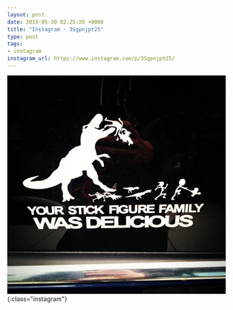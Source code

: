 ```yaml
---
layout: post
date: 2015-05-30 02:25:20 +0000
title: "Instagram - 3Sgpnjpt25"
type: post
tags:
- instagram
instagram_url: https://www.instagram.com/p/3Sgpnjpt25/
---
```


![Instagram - 3Sgpnjpt25](/assets/3Sgpnjpt25.jpg){:class="instagram"}


